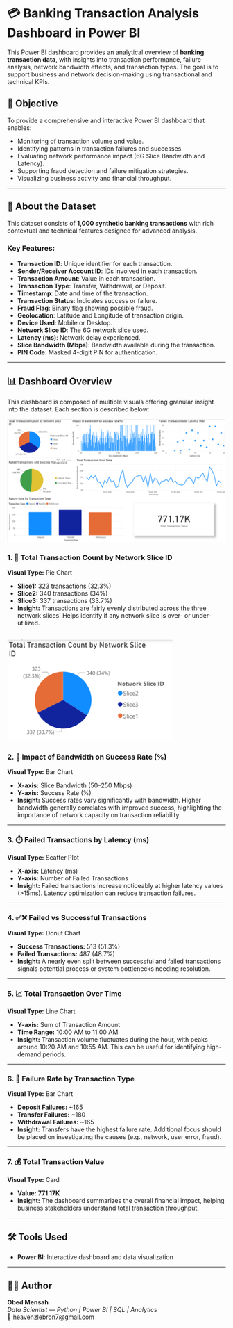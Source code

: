 # 💳 Banking Transaction Analysis Dashboard in Power BI

This Power BI dashboard provides an analytical overview of **banking transaction data**, with insights into transaction performance, failure analysis, network bandwidth effects, and transaction types. The goal is to support business and network decision-making using transactional and technical KPIs.

## 📌 Objective

To provide a comprehensive and interactive Power BI dashboard that enables:
- Monitoring of transaction volume and value.
- Identifying patterns in transaction failures and successes.
- Evaluating network performance impact (6G Slice Bandwidth and Latency).
- Supporting fraud detection and failure mitigation strategies.
- Visualizing business activity and financial throughput.

---

## 📂 About the Dataset

This dataset consists of **1,000 synthetic banking transactions** with rich contextual and technical features designed for advanced analysis.

### Key Features:
- **Transaction ID**: Unique identifier for each transaction.
- **Sender/Receiver Account ID**: IDs involved in each transaction.
- **Transaction Amount**: Value in each transaction.
- **Transaction Type**: Transfer, Withdrawal, or Deposit.
- **Timestamp**: Date and time of the transaction.
- **Transaction Status**: Indicates success or failure.
- **Fraud Flag**: Binary flag showing possible fraud.
- **Geolocation**: Latitude and Longitude of transaction origin.
- **Device Used**: Mobile or Desktop.
- **Network Slice ID**: The 6G network slice used.
- **Latency (ms)**: Network delay experienced.
- **Slice Bandwidth (Mbps)**: Bandwidth available during the transaction.
- **PIN Code**: Masked 4-digit PIN for authentication.

---

## 📊 Dashboard Overview

This dashboard is composed of multiple visuals offering granular insight into the dataset. Each section is described below:

![image alt](https://github.com/Omensah-15/Bank_Transcaction_Insights/blob/6bc863c0e1f92735a44e8a807f3f56c00adab1be/Images/Image-1.png)

### 1. 🧩 Total Transaction Count by Network Slice ID
**Visual Type:** Pie Chart  
- **Slice1:** 323 transactions (32.3%)  
- **Slice2:** 340 transactions (34%)  
- **Slice3:** 337 transactions (33.7%)  
- **Insight:** Transactions are fairly evenly distributed across the three network slices. Helps identify if any network slice is over- or under-utilized.

![image alt](https://github.com/Omensah-15/Bank_Transcaction_Insights/blob/b3b51ef72cd85d63dfe5216f303eb437e42db8ca/Images/Image_1.png)
---

### 2. 📶 Impact of Bandwidth on Success Rate (%)
**Visual Type:** Bar Chart  
- **X-axis:** Slice Bandwidth (50–250 Mbps)  
- **Y-axis:** Success Rate (%)  
- **Insight:** Success rates vary significantly with bandwidth. Higher bandwidth generally correlates with improved success, highlighting the importance of network capacity on transaction reliability.

---

### 3. ⏱️ Failed Transactions by Latency (ms)
**Visual Type:** Scatter Plot  
- **X-axis:** Latency (ms)  
- **Y-axis:** Number of Failed Transactions  
- **Insight:** Failed transactions increase noticeably at higher latency values (>15ms). Latency optimization can reduce transaction failures.

---

### 4. ✅❌ Failed vs Successful Transactions
**Visual Type:** Donut Chart  
- **Success Transactions:** 513 (51.3%)  
- **Failed Transactions:** 487 (48.7%)  
- **Insight:** A nearly even split between successful and failed transactions signals potential process or system bottlenecks needing resolution.

---

### 5. 📈 Total Transaction Over Time
**Visual Type:** Line Chart  
- **Y-axis:** Sum of Transaction Amount  
- **Time Range:** 10:00 AM to 11:00 AM  
- **Insight:** Transaction volume fluctuates during the hour, with peaks around 10:20 AM and 10:55 AM. This can be useful for identifying high-demand periods.

---

### 6. 🔁 Failure Rate by Transaction Type
**Visual Type:** Bar Chart  
- **Deposit Failures:** ~165  
- **Transfer Failures:** ~180  
- **Withdrawal Failures:** ~165  
- **Insight:** Transfers have the highest failure rate. Additional focus should be placed on investigating the causes (e.g., network, user error, fraud).

---

### 7. 💰 Total Transaction Value
**Visual Type:** Card  
- **Value:** **771.17K**  
- **Insight:** The dashboard summarizes the overall financial impact, helping business stakeholders understand total transaction throughput.

---


## 🛠️ Tools Used

- **Power BI**: Interactive dashboard and data visualization

---
## 👨‍💻 Author

**Obed Mensah**  
*Data Scientist — Python | Power BI | SQL | Analytics*  
📧 [heavenzlebron7@gmail.com](mailto:heavenzlebron7@gmail.com)
